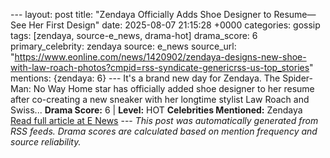 --- layout: post title: "Zendaya Officially Adds Shoe Designer to Resume—See Her First Design" date: 2025-08-07 21:15:28 +0000 categories: gossip tags: [zendaya, source-e_news, drama-hot] drama_score: 6 primary_celebrity: zendaya source: e_news source_url: "https://www.eonline.com/news/1420902/zendaya-designs-new-shoe-with-law-roach-photos?cmpid=rss-syndicate-genericrss-us-top_stories" mentions: {zendaya: 6} --- It's a brand new day for Zendaya. The Spider-Man: No Way Home star has officially added shoe designer to her resume after co-creating a new sneaker with her longtime stylist Law Roach and Swiss... **Drama Score:** 6 | **Level:** HOT **Celebrities Mentioned:** Zendaya [Read full article at E News](https://www.eonline.com/news/1420902/zendaya-designs-new-shoe-with-law-roach-photos?cmpid=rss-syndicate-genericrss-us-top_stories) --- *This post was automatically generated from RSS feeds. Drama scores are calculated based on mention frequency and source reliability.*